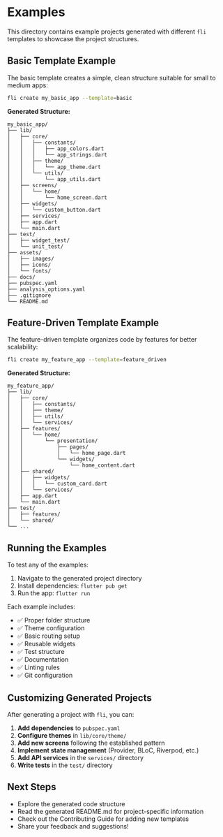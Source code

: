 # Examples

This directory contains example projects generated with different `fli` templates to showcase the project structures.

## Basic Template Example

The basic template creates a simple, clean structure suitable for small to medium apps:

```bash
fli create my_basic_app --template=basic
```

**Generated Structure:**
```
my_basic_app/
├── lib/
│   ├── core/
│   │   ├── constants/
│   │   │   ├── app_colors.dart
│   │   │   └── app_strings.dart
│   │   ├── theme/
│   │   │   └── app_theme.dart
│   │   └── utils/
│   │       └── app_utils.dart
│   ├── screens/
│   │   └── home/
│   │       └── home_screen.dart
│   ├── widgets/
│   │   └── custom_button.dart
│   ├── services/
│   ├── app.dart
│   └── main.dart
├── test/
│   ├── widget_test/
│   └── unit_test/
├── assets/
│   ├── images/
│   ├── icons/
│   └── fonts/
├── docs/
├── pubspec.yaml
├── analysis_options.yaml
├── .gitignore
└── README.md
```

## Feature-Driven Template Example

The feature-driven template organizes code by features for better scalability:

```bash
fli create my_feature_app --template=feature_driven
```

**Generated Structure:**
```
my_feature_app/
├── lib/
│   ├── core/
│   │   ├── constants/
│   │   ├── theme/
│   │   ├── utils/
│   │   └── services/
│   ├── features/
│   │   └── home/
│   │       └── presentation/
│   │           ├── pages/
│   │           │   └── home_page.dart
│   │           └── widgets/
│   │               └── home_content.dart
│   ├── shared/
│   │   ├── widgets/
│   │   │   └── custom_card.dart
│   │   └── services/
│   ├── app.dart
│   └── main.dart
├── test/
│   ├── features/
│   └── shared/
└── ...
```

## Running the Examples

To test any of the examples:

1. Navigate to the generated project directory
2. Install dependencies: `flutter pub get`
3. Run the app: `flutter run`

Each example includes:
- ✅ Proper folder structure
- ✅ Theme configuration
- ✅ Basic routing setup  
- ✅ Reusable widgets
- ✅ Test structure
- ✅ Documentation
- ✅ Linting rules
- ✅ Git configuration

## Customizing Generated Projects

After generating a project with `fli`, you can:

1. **Add dependencies** to `pubspec.yaml`
2. **Configure themes** in `lib/core/theme/`
3. **Add new screens** following the established pattern
4. **Implement state management** (Provider, BLoC, Riverpod, etc.)
5. **Add API services** in the `services/` directory
6. **Write tests** in the `test/` directory

## Next Steps

- Explore the generated code structure
- Read the generated README.md for project-specific information
- Check out the Contributing Guide for adding new templates
- Share your feedback and suggestions!
